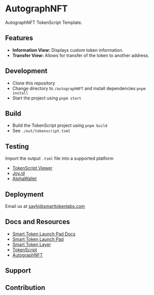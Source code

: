 # AutographNFT

AutographNFT TokenScript Template.

## Features

- **Information View:** Displays custom token information.
- **Transfer View:** Allows for transfer of the token to another address.

## Development

- Clone this repository
- Change directory to `/autographNFT` and install dependencies `pnpm install`
- Start the project using `pnpm start`

## Build

- Build the TokenScript project using `pnpm build`
- See `./out/tokenscript.tsml`

## Testing

Import the output `.tsml` file into a supported platform

- [TokenScript Viewer](https://viewer.tokenscript.org/)
- [Joy.id](https://joy.id/) 
- [AlphaWallet](https://alphawallet.com/)

## Deployment

Email us at <sayhi@smarttokenlabs.com>

## Docs and Resources

- [Smart Token Launch Pad Docs](https://launchpad-doc.vercel.app/)
- [Smart Token Launch Pad](https://smart-token-store.vercel.app/)
- [Smart Token Layer](https://www.smartlayer.network/)
- [TokenScript](https://www.tokenscript.org/)
- [AutographNFT](https://autographnft.io/)

## Support

## Contribution


